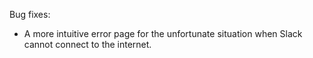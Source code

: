 Bug fixes:

   * A more intuitive error page for the unfortunate situation when Slack cannot connect to the internet.
